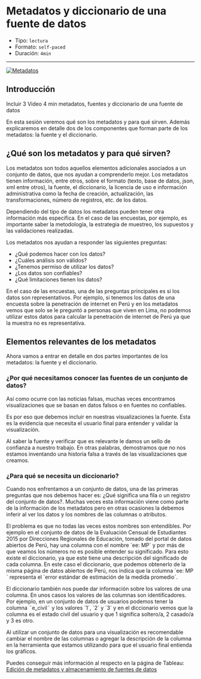 # Metadatos y diccionario de una fuente de datos

* Tipo: `lectura`
* Formato: `self-paced`
* Duración: `4min`

***

[![Metadatos](https://embed-ssl.wistia.com/deliveries/a3d246f95402c89335ef538ca5ff1612d5c0319d.jpg?image_play_button_size=2x&amp;image_crop_resized=960x540&amp;image_play_button=1&amp;image_play_button_color=f7b617e0)](https://laboratoria.wistia.com/medias/gt29vbk6tu?wvideo=gt29vbk6tu)

## Introducción

Incluir 3 Video 4 min metadatos, fuentes y diccionario de una fuente de datos

En esta sesión veremos qué son los metadatos y para qué sirven. Además
explicaremos en detalle dos de los componentes que forman parte de los
metadatos: la fuente y el diccionario.

## ¿Qué son los metadatos y para qué sirven?

Los metadatos son todos aquellos elementos adicionales asociados a un conjunto
de datos, que nos ayudan a comprenderlo mejor. Los metadatos tienen información,
entre otros, sobre el formato (texto, base de datos, json, xml entre otros), la
fuente, el diccionario, la licencia de uso e información administrativa como la
fecha de creación, actualización, las transformaciones, número de registros,
etc. de los datos.

Dependiendo del tipo de datos los metadatos pueden tener otra información más
específica. En el caso de las encuestas, por ejemplo, es importante saber la
metodología, la estrategia de muestreo, los supuestos y las validaciones
realizadas.

Los metadatos nos ayudan a responder las siguientes preguntas:

* ¿Qué podemos hacer con los datos?
* ¿Cuáles análisis son válidos?
* ¿Tenemos permiso de utilizar los datos?
* ¿Los datos son confiables?
* ¿Qué limitaciones tienen los datos?

En el caso de las encuestas, una de las preguntas principales es si los datos
son representativos. Por ejemplo, si tenemos los datos de una encuesta sobre la
penetración de internet en Perú y en los metadatos vemos que solo se le preguntó
a personas que viven en Lima, no podemos utilizar estos datos para calcular la
penetración de internet de Perú ya que la muestra no es representativa.

## Elementos relevantes de los metadatos

Ahora vamos a entrar en detalle en dos partes importantes de los metadatos: la
fuente y el diccionario.

### ¿Por qué necesitamos conocer las fuentes de un conjunto de datos?

Así como ocurre con las noticias falsas, muchas veces encontramos visualizaciones
que se basan en datos falsos o en fuentes no confiables.

Es por eso que debemos incluir en nuestras visualizaciones la fuente. Esta es la
evidencia que necesita el usuario final para entender y validar la visualización.

Al saber la fuente y verificar que es relevante le damos un sello de confianza a
nuestro trabajo. En otras palabras, demostramos que no nos estamos inventando
una historia falsa a través de las visualizaciones que creamos.

### ¿Para qué se necesita un diccionario?

Cuando nos enfrentamos a un conjunto de datos, una de las primeras preguntas que
nos debemos hacer es: ¿Qué significa una fila o un registro del conjunto de
datos?. Muchas veces esta información viene como parte de la información de los
metadatos pero en otras ocasiones la debemos inferir al ver los datos y los
nombres de las columnas o atributos.

El problema es que no todas las veces estos nombres son entendibles. Por ejemplo
en el conjunto de datos de la Evaluación Censual de Estudiantes 2015 por
Direcciones Regionales de Educación, tomado del portal de datos abiertos de Perú,
hay una columna con el nombre ´ee: MP´ y por más de que veamos los números no es
posible entender su significado. Para esto existe el diccionario, ya que este
tiene una descripción del significado de cada columna. En este caso el
diccionario, que podemos obtenerlo de la misma página de datos abiertos de Perú,
nos indica que la columna ´ee: MP´ representa el ´error estándar de estimación
de la medida promedio´.

El diccionario también nos puede dar información sobre los valores de una
columna. En unos casos los valores de las columnas son identificadores. Por
ejemplo, en un conjunto de datos de usuarios podemos tener la columna ¨e_civil¨
y los valores ´1´, ´2´ y ´3´ y en el diccionario vemos que la columna es el
estado civil del usuario y que 1 significa soltero/a, 2 casado/a y 3 es otro.

Al utilizar un conjunto de datos para una visualización es recomendable cambiar
el nombre de las columnas o agregar la descripción de la columna en la
herramienta que estamos utilizando para que el usuario final entienda los
gráficos.

Puedes conseguir más información al respecto en la página de Tableau:
[Edición de metadatos y almacenamiento de fuentes de datos](https://www.tableau.com/es-es/learn/tutorials/on-demand/editing-metadata-and-saving-data-sources)
